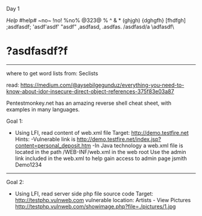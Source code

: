 Day 1

*Help*
#help#
~no~
!no!
%no%
@323@
%
^
&
*
(ghjgh)
{dghgfh}
[fhdfgh]
;asdfasdf;
'asdf'asdf'
"asdf"
,asdfasd,
.asdfas.
/asdfasd/a
\adfasdf\

?asdfasdf?f
<asdfsd>
==========


----


where to get word lists from:
Seclists


read: https://medium.com/@aysebilgegunduz/everything-you-need-to-know-about-idor-insecure-direct-object-references-375f83e03a87

Pentestmonkey.net has an amazing reverse shell cheat sheet, with examples in many languages.


Goal 1:
- Using LFI, read content of web.xml file
Target:
http://demo.testfire.net
Hints:
-Vulnerable link is http://demo.testfire.net/index.jsp?content=personal_deposit.htm
-In Java technology a web.xml file is located in the path /WEB-INF/web.xml in the web root
Use the admin link included in the web.xml to help gain access to admin page
jsmith  
Demo1234
--------------------------------------------------
Goal 2:
- Using LFI, read server side php file source code
Target:
http://testphp.vulnweb.com
vulnerable location: Artists - View Pictures
http://testphp.vulnweb.com/showimage.php?file=./pictures/1.jpg
